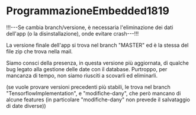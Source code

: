 # ProgrammazioneEmbedded1819

!!!---Se cambia branch/versione, è necessaria l'eliminazione dei dati dell'app (o la disinstallazione), onde evitare crash---!!!

La versione finale dell'app si trova nel branch "MASTER" ed è la stessa del file zip che trova nella mail.

Siamo consci della presenza, in questa versione più aggiornata, di qualche bug legato alla gestione delle date con il database.
Purtroppo, per mancanza di tempo, non siamo riusciti a scovarli ed eliminarli.

(se vuole provare versioni precedenti più stabili, le trova nel branch "TensorflowImplementation", e "modifiche-dany", che però mancano di alcune features (in particolare "modifiche-dany" non prevede il salvataggio di date diverse))
